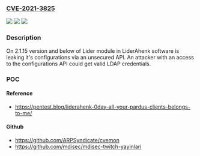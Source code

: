 ### [CVE-2021-3825](https://cve.mitre.org/cgi-bin/cvename.cgi?name=CVE-2021-3825)
![](https://img.shields.io/static/v1?label=Product&message=Lider&color=blue)
![](https://img.shields.io/static/v1?label=Version&message=%3C%202.1.16%20&color=brighgreen)
![](https://img.shields.io/static/v1?label=Vulnerability&message=CWE-306%20Missing%20Authentication%20for%20Critical%20Function&color=brighgreen)

### Description

On 2.1.15 version and below of Lider module in LiderAhenk software is leaking it's configurations via an unsecured API. An attacker with an access to the configurations API could get valid LDAP credentials.

### POC

#### Reference
- https://pentest.blog/liderahenk-0day-all-your-pardus-clients-belongs-to-me/

#### Github
- https://github.com/ARPSyndicate/cvemon
- https://github.com/mdisec/mdisec-twitch-yayinlari

